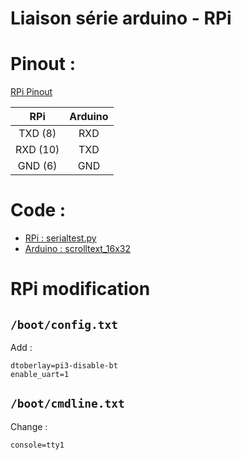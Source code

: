 # Liaison série arduino - RPi

# Pinout :
[RPi Pinout](https://fr.pinout.xyz/)

| RPi | Arduino |
| :-: | :-----: |
| TXD (8) | RXD |
| RXD (10) | TXD |
| GND (6) | GND |

# Code :

* [RPi : serialtest.py](./serialtest.py)
* [Arduino : scrolltext_16x32](../scrolltext_16x32.ino)

# RPi modification

## `/boot/config.txt`

Add :
```
dtoberlay=pi3-disable-bt
enable_uart=1
```

## `/boot/cmdline.txt`
Change :
```
console=tty1
```